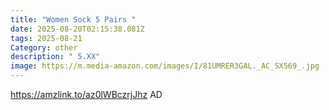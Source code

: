 ```yaml
---
title: "Women Sock 5 Pairs "
date: 2025-08-20T02:15:38.081Z
tags: 2025-08-21
Category: other
description: " 5.XX"
image: https://m.media-amazon.com/images/I/81UMRER3GAL._AC_SX569_.jpg
---
```

https://amzlink.to/az0lWBczrjJhz    AD